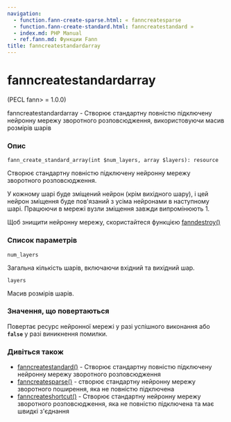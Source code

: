 ```yaml
---
navigation:
  - function.fann-create-sparse.html: « fanncreatesparse
  - function.fann-create-standard.html: fanncreatestandard »
  - index.md: PHP Manual
  - ref.fann.md: Функции Fann
title: fanncreatestandardarray
---
```

# fanncreatestandardarray

(PECL fann> = 1.0.0)

fanncreatestandardarray - Створює стандартну повністю підключену нейронну мережу зворотного розповсюдження, використовуючи масив розмірів шарів

### Опис

```methodsynopsis
fann_create_standard_array(int $num_layers, array $layers): resource
```

Створює стандартну повністю підключену нейронну мережу зворотного розповсюдження.

У кожному шарі буде зміщений нейрон (крім вихідного шару), і цей нейрон зміщення буде пов'язаний з усіма нейронами в наступному шарі. Працюючи в мережі вузли зміщення завжди випромінюють 1.

Щоб знищити нейронну мережу, скористайтеся функцією [fanndestroy()](function.fann-destroy.html)

### Список параметрів

`num_layers`

Загальна кількість шарів, включаючи вхідний та вихідний шар.

`layers`

Масив розмірів шарів.

### Значення, що повертаються

Повертає ресурс нейронної мережі у разі успішного виконання або **`false`** у разі виникнення помилки.

### Дивіться також

-   [fanncreatestandard()](function.fann-create-standard.html) - Створює стандартну повністю підключену нейронну мережу зворотного розповсюдження
-   [fanncreatesparse()](function.fann-create-sparse.html) - створює стандартну нейронну мережу зворотного поширення, яка не повністю підключена
-   [fanncreateshortcut()](function.fann-create-shortcut.html) - Створює стандартну нейронну мережу зворотного розповсюдження, яка не повністю підключена та має швидкі з'єднання
